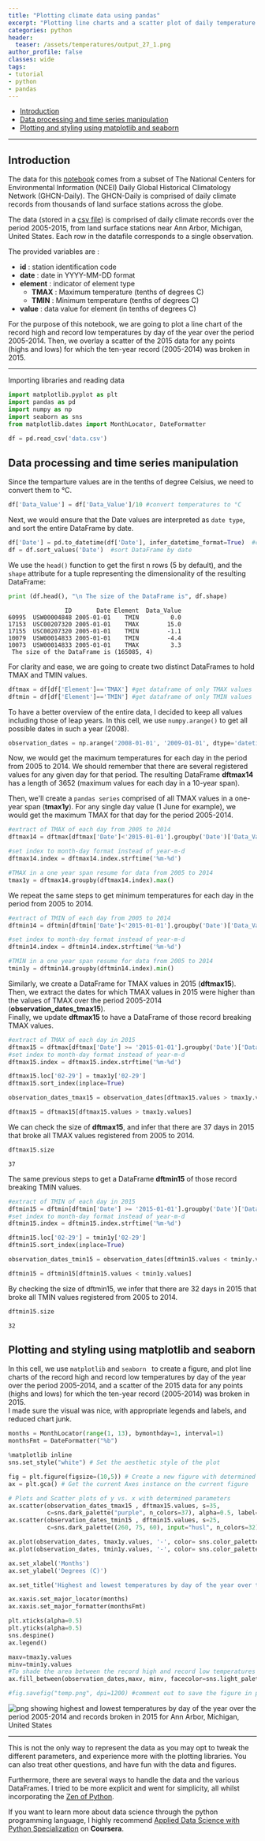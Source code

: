 ```yaml
---
title: "Plotting climate data using pandas"
excerpt: "Plotting line charts and a scatter plot of daily temperature records over the period 2005-2014, using pandas and matplotlib"
categories: python
header:
  teaser: /assets/temperatures/output_27_1.png
author_profile: false
classes: wide
tags:
- tutorial
- python
- pandas
---
```

- [Introduction](#introduction)
- [Data processing and time series manipulation](#data-processing-and-time-series-manipulation)
- [Plotting and styling using matplotlib and seaborn](#plotting-and-styling-using-matplotlib-and-seaborn)

***   
## Introduction   
The data for this [notebook](https://github.com/meherbejaoui/meherbejaoui.github.io/blob/master/assets/temperatures/TemperatureBrokenRecords.ipynb) comes from a subset of The National Centers for Environmental Information (NCEI) Daily Global Historical Climatology Network (GHCN-Daily). The GHCN-Daily is comprised of daily climate records from thousands of land surface stations across the globe.

The data (stored in a [csv file](https://github.com/meherbejaoui/meherbejaoui.github.io/blob/master/assets/temperatures/data.csv)) is comprised of daily climate records over the period 2005-2015, from land surface stations near Ann Arbor, Michigan, United States.
Each row in the datafile corresponds to a single observation.

The provided variables are :
- **id** : station identification code
- **date** : date in YYYY-MM-DD format
- **element** : indicator of element type
    - **TMAX** : Maximum temperature (tenths of degrees C)
    - **TMIN** : Minimum temperature (tenths of degrees C)
- **value** : data value for element (in tenths of degrees C)

For the purpose of this notebook, we are going to plot a line chart of the record high and record low temperatures by day of the year over the period 2005-2014. Then, we overlay a scatter of the 2015 data for any points (highs and lows) for which the ten-year record (2005-2014) was broken in 2015.

***

Importing libraries and reading data


```python
import matplotlib.pyplot as plt
import pandas as pd
import numpy as np
import seaborn as sns
from matplotlib.dates import MonthLocator, DateFormatter

df = pd.read_csv('data.csv')
```

## Data processing and time series manipulation   
Since the temparture values are in the tenths of degree Celsius, we need to convert them to °C.


```python
df['Data_Value'] = df['Data_Value']/10 #convert temperatures to °C
```

Next, we would ensure that the Date values are interpreted as `date type`, and sort the entire DataFrame by date.


```python
df['Date'] = pd.to_datetime(df['Date'], infer_datetime_format=True)  #convert to date type
df = df.sort_values('Date')  #sort DataFrame by date
```

We use the `head()` function to get the first n rows (5 by default), and the `shape` attribute for a tuple representing the dimensionality of the resulting DataFrame:


```python
print (df.head(), "\n The size of the DataFrame is", df.shape)
```

                    ID       Date Element  Data_Value
    60995  USW00004848 2005-01-01    TMIN         0.0
    17153  USC00207320 2005-01-01    TMAX        15.0
    17155  USC00207320 2005-01-01    TMIN        -1.1
    10079  USW00014833 2005-01-01    TMIN        -4.4
    10073  USW00014833 2005-01-01    TMAX         3.3
     The size of the DataFrame is (165085, 4)


For clarity and ease, we are going to create two distinct DataFrames to hold TMAX and TMIN values.


```python
dftmax = df[df['Element']=='TMAX'] #get dataframe of only TMAX values
dftmin = df[df['Element']=='TMIN'] #get dataframe of only TMIN values
```

To have a better overview of the entire data, I decided to keep all values including those of leap years. In this cell, we use `numpy.arange()` to get all possible dates in such a year (2008).


```python
observation_dates = np.arange('2008-01-01', '2009-01-01', dtype='datetime64[D]')
```

Now, we would get the maximum temperatures for each day in the period from 2005 to 2014. We should remember that there are several registered values for any given day for that period. The resulting DataFrame **dftmax14** has a length of 3652 (maximum values for each day in a 10-year span).   

Then, we'll create a `pandas series` comprised of all TMAX values in a one-year span (**tmax1y**). For any single day value (1 June for example), we would get the maximum TMAX for that day for the period 2005-2014.


```python
#extract of TMAX of each day from 2005 to 2014
dftmax14 = dftmax[dftmax['Date']<'2015-01-01'].groupby('Date')['Data_Value'].max()

#set index to month-day format instead of year-m-d
dftmax14.index = dftmax14.index.strftime('%m-%d')

#TMAX in a one year span resume for data from 2005 to 2014
tmax1y = dftmax14.groupby(dftmax14.index).max()
```

We repeat the same steps to get minimum temperatures for each day in the period from 2005 to 2014.


```python
#extract of TMIN of each day from 2005 to 2014
dftmin14 = dftmin[dftmin['Date']<'2015-01-01'].groupby('Date')['Data_Value'].min()

#set index to month-day format instead of year-m-d
dftmin14.index = dftmin14.index.strftime('%m-%d')

#TMIN in a one year span resume for data from 2005 to 2014
tmin1y = dftmin14.groupby(dftmin14.index).min()
```

Similarly, we create a DataFrame for TMAX values in 2015 (**dftmax15**).   
Then, we extract the dates for which TMAX values in 2015 were higher than the values of TMAX over the period 2005-2014 (**observation_dates_tmax15**).   
Finally, we update **dftmax15** to have a DataFrame of those record breaking TMAX values.


```python
#extract of TMAX of each day in 2015
dftmax15 = dftmax[dftmax['Date'] >= '2015-01-01'].groupby('Date')['Data_Value'].max()
#set index to month-day format instead of year-m-d
dftmax15.index = dftmax15.index.strftime('%m-%d')

dftmax15.loc['02-29'] = tmax1y['02-29']
dftmax15.sort_index(inplace=True)

observation_dates_tmax15 = observation_dates[dftmax15.values > tmax1y.values]

dftmax15 = dftmax15[dftmax15.values > tmax1y.values]
```

We can check the size of **dftmax15**, and infer that there are 37 days in 2015 that broke all TMAX values registered from 2005 to 2014.


```python
dftmax15.size
```




    37



The same previous steps to get a DataFrame **dftmin15** of those record breaking TMIN values.


```python
#extract of TMIN of each day in 2015
dftmin15 = dftmin[dftmin['Date'] >= '2015-01-01'].groupby('Date')['Data_Value'].min()
#set index to month-day format instead of year-m-d
dftmin15.index = dftmin15.index.strftime('%m-%d')

dftmin15.loc['02-29'] = tmin1y['02-29']
dftmin15.sort_index(inplace=True)

observation_dates_tmin15 = observation_dates[dftmin15.values < tmin1y.values]

dftmin15 = dftmin15[dftmin15.values < tmin1y.values]
```

By checking the size of dftmin15, we infer that there are 32 days in 2015 that broke all TMIN values registered from 2005 to 2014.


```python
dftmin15.size
```




    32



## Plotting and styling using matplotlib and seaborn   
In this cell, we use `matplotlib` and `seaborn ` to create a figure, and plot line charts of the record high and record low temperatures by day of the year over the period 2005-2014, and a scatter of the 2015 data for any points (highs and lows) for which the ten-year record (2005-2014) was broken in 2015.   
I made sure the visual was nice, with appropriate legends and labels, and reduced chart junk.


```python
months = MonthLocator(range(1, 13), bymonthday=1, interval=1)
monthsFmt = DateFormatter("%b")

%matplotlib inline
sns.set_style("white") # Set the aesthetic style of the plot

fig = plt.figure(figsize=(10,5)) # Create a new figure with determined figsize parameter
ax = plt.gca() # Get the current Axes instance on the current figure

# Plots and Scatter plots of y vs. x with determined parameters
ax.scatter(observation_dates_tmax15 , dftmax15.values, s=35,
           c=sns.dark_palette("purple", n_colors=37), alpha=0.5, label='2005-2014 record high broken' )
ax.scatter(observation_dates_tmin15 , dftmin15.values, s=25,
           c=sns.dark_palette((260, 75, 60), input="husl", n_colors=32), alpha=0.9, label='2005-2014 record low broken' )

ax.plot(observation_dates, tmax1y.values, '-', color= sns.color_palette("Reds")[-2], label='High', alpha=0.7, linewidth=1)
ax.plot(observation_dates, tmin1y.values, '-', color= sns.color_palette("Blues")[-2], label='Low', alpha=0.7, linewidth=1)

ax.set_xlabel('Months')
ax.set_ylabel('Degrees (C)')

ax.set_title('Highest and lowest temperatures by day of the year over the period 2005-2014 \n and records broken in 2015 for Ann Arbor, Michigan, United States')

ax.xaxis.set_major_locator(months)
ax.xaxis.set_major_formatter(monthsFmt)

plt.xticks(alpha=0.5)
plt.yticks(alpha=0.5)
sns.despine()
ax.legend()

maxv=tmax1y.values
minv=tmin1y.values
#To shade the area between the record high and record low temperatures for each day
ax.fill_between(observation_dates,maxv, minv, facecolor=sns.light_palette("lightgrey")[4], alpha=0.2)

#fig.savefig("temp.png", dpi=1200) #comment out to save the figure in png format (reduce dpi to get smaller files)
```









![png showing highest and lowest temperatures by day of the year over the period 2005-2014 and records broken in 2015 for Ann Arbor, Michigan, United States](/assets/temperatures/output_27_1.png)



***   
This is not the only way to represent the data as you may opt to tweak the different parameters, and experience more with the plotting libraries. You can also treat other questions, and have fun with the data and figures.   

Furthermore, there are several ways to handle the data and the various DataFrames. I tried to be more explicit and went for simplicity, all whilst incorporating the [Zen of Python](https://www.python.org/dev/peps/pep-0020/#id2).

If you want to learn more about data science through the python programming language,  I highly recommend [Applied Data Science with Python Specialization](https://www.coursera.org/specializations/data-science-python) on **Coursera**.

